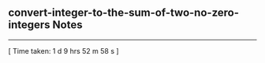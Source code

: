 <h2>convert-integer-to-the-sum-of-two-no-zero-integers Notes</h2><hr>[ Time taken: 1 d 9 hrs 52 m 58 s ]